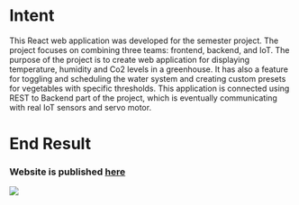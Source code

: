 # Intent
This React web application was developed for the semester project. The project focuses on combining three teams: frontend, backend, and IoT. The purpose of the project is to create web application for displaying temperature, humidity and Co2 levels in a greenhouse. It has also a feature for toggling and scheduling the water system and creating custom presets for vegetables with specific thresholds. This application is connected using REST to Backend part of the project, which is eventually communicating with real IoT sensors and servo motor.

# End Result
<h3>Website is published <a href="https://kasperky440.cz">here</a></h3>

<img 
     src="https://github.com/Davidek776/greenhouse-frontend/assets/62095094/0a4a3764-3f0a-4cc4-931c-4db2e51d1119">

